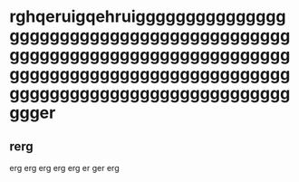 # rghqeruigqehruigggggggggggggggggggggggggggggggggggggggggggggggggggggggggggggggggggggggggggggggggggggggggggggggggggggggggggggggggggggggggggggggggger  
## rerg  
erg
erg
erg
erg
erg
er
ger
erg
